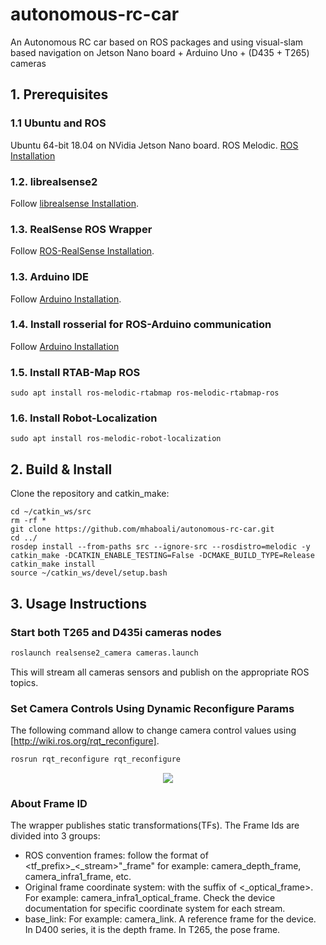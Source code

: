 # autonomous-rc-car
An Autonomous RC car based on ROS packages and using visual-slam based navigation on Jetson Nano board + Arduino Uno + (D435 + T265) cameras

## 1. Prerequisites
### 1.1 **Ubuntu** and **ROS**
Ubuntu 64-bit 18.04 on NVidia Jetson Nano board.
ROS Melodic. [ROS Installation](https://github.com/JetsonHacksNano/installROS)

### 1.2. **librealsense2**
Follow [librealsense Installation](https://github.com/JetsonHacksNano/installLibrealsense).

### 1.3. **RealSense ROS Wrapper**
Follow [ROS-RealSense Installation](https://github.com/JetsonHacksNano/installRealSenseROS).

### 1.3. **Arduino IDE**
Follow [Arduino Installation](https://github.com/JetsonHacksNano/installArduinoIDE).

### 1.4. **Install rosserial for ROS-Arduino communication**
Follow [Arduino Installation](http://wiki.ros.org/rosserial_arduino/Tutorials/Arduino%20IDE%20Setup)

### 1.5. **Install RTAB-Map ROS**
```
sudo apt install ros-melodic-rtabmap ros-melodic-rtabmap-ros
```
### 1.6. **Install Robot-Localization**
```
sudo apt install ros-melodic-robot-localization
```
## 2. Build & Install
Clone the repository and catkin_make:

```
cd ~/catkin_ws/src
rm -rf *
git clone https://github.com/mhaboali/autonomous-rc-car.git
cd ../
rosdep install --from-paths src --ignore-src --rosdistro=melodic -y
catkin_make -DCATKIN_ENABLE_TESTING=False -DCMAKE_BUILD_TYPE=Release
catkin_make install
source ~/catkin_ws/devel/setup.bash
```

## 3. Usage Instructions

### Start both T265 and D435i cameras nodes

```bash
roslaunch realsense2_camera cameras.launch
```

This will stream all cameras sensors and publish on the appropriate ROS topics.

### Set Camera Controls Using Dynamic Reconfigure Params
The following command allow to change camera control values using [http://wiki.ros.org/rqt_reconfigure].
```bash
rosrun rqt_reconfigure rqt_reconfigure
```
<p align="center"><img src="https://user-images.githubusercontent.com/40540281/55330573-065d8600-549a-11e9-996a-5d193cbd9a93.PNG" /></p>

### About Frame ID
The wrapper publishes static transformations(TFs). The Frame Ids are divided into 3 groups:
- ROS convention frames: follow the format of <tf_prefix>\_<\_stream>"\_frame" for example: camera_depth_frame, camera_infra1_frame, etc.
- Original frame coordinate system: with the suffix of <\_optical_frame>. For example: camera_infra1_optical_frame. Check the device documentation for specific coordinate system for each stream.
- base_link: For example: camera_link. A reference frame for the device. In D400 series, it is the depth frame. In T265, the pose frame.

